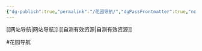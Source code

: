 ```yaml
---
{"dg-publish":true,"permalink":"/花园导航/","dgPassFrontmatter":true,"noteIcon":""}
---
```



[[网站导航\|网站导航]]
[[自测有效资源\|自测有效资源]]


#花园导航